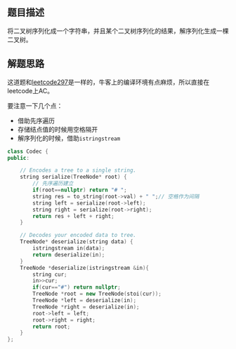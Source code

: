 ## 题目描述

将二叉树序列化成一个字符串，并且某个二叉树序列化的结果，解序列化生成一棵二叉树。

## 解题思路

这道题和[leetcode297](https://leetcode.com/problems/serialize-and-deserialize-binary-tree/)是一样的，牛客上的编译环境有点麻烦，所以直接在leetcode上AC。

要注意一下几个点：

* 借助先序遍历
* 存储结点值的时候用空格隔开
* 解序列化的时候，借助`istringstream`

```cpp
class Codec {
public:

    // Encodes a tree to a single string.
    string serialize(TreeNode* root) {
        // 先序遍历建立
        if(root==nullptr) return "# ";
        string res = to_string(root->val) + " ";// 空格作为间隔
        string left = serialize(root->left);
        string right = serialize(root->right);
        return res + left + right; 
    }

    // Decodes your encoded data to tree.
    TreeNode* deserialize(string data) {
        istringstream in(data);
        return deserialize(in);
    }
    TreeNode *deserialize(istringstream &in){
        string cur;
        in>>cur;
        if(cur=="#") return nullptr;
        TreeNode *root = new TreeNode(stoi(cur));
        TreeNode *left = deserialize(in);
        TreeNode *right = deserialize(in);
        root->left = left;
        root->right = right;
        return root;
    }
};
```

